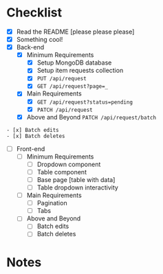 # Checklist

<!-- Make sure you fill out this checklist with what you've done before submitting! -->

- [x] Read the README [please please please]
- [x] Something cool!
- [x] Back-end
  - [x] Minimum Requirements
    - [x] Setup MongoDB database
    - [x] Setup item requests collection
    - [x] `PUT /api/request`
    - [x] `GET /api/request?page=_`
  - [x] Main Requirements
    - [x] `GET /api/request?status=pending`
    - [x] `PATCH /api/request`
  - [x] Above and Beyond
`PATCH /api/request/batch`
<!--
Batch edit or delete by a given beginDate or endDate (only one is required)
Batch edit requires an old status to change from and a new status to change to
{
  "type": "edit" | "delete",
  "oldStatus": "pending",
  "newStatus": "pending",
  "beginDate": "2025-01-06T23:53:26.246Z" | 0,
  "endDate": "2025-01-06T23:59:26.246Z" | 0
} 
-->

    - [x] Batch edits
    - [x] Batch deletes
- [ ] Front-end
  - [ ] Minimum Requirements
    - [ ] Dropdown component
    - [ ] Table component
    - [ ] Base page [table with data]
    - [ ] Table dropdown interactivity
  - [ ] Main Requirements
    - [ ] Pagination
    - [ ] Tabs
  - [ ] Above and Beyond
    - [ ] Batch edits
    - [ ] Batch deletes

# Notes

<!-- Notes go here -->

